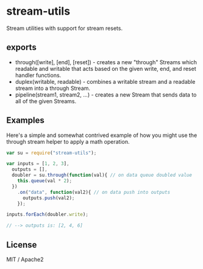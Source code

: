 stream-utils
============
Stream utilities with support for stream resets.


exports
-------
 * through([write], [end], [reset]) - creates a new "through" Streams which readable and writable that acts based on the given write, end, and reset handler functions.
 * duplex(writable, readable) - combines a writable stream and a readable stream into a through Stream.
 * pipeline(stream1, stream2, ...) - creates a new Stream that sends data to all of the given Streams.


Examples
--------
Here's a simple and somewhat contrived example of how you might use the through stream helper to apply a math operation.
``` js
var su = require("stream-utils");

var inputs = [1, 2, 3],
  outputs = [],
  doubler = su.through(function(val){ // on data queue doubled value
    this.queue(val * 2);
  })
    .on("data", function(val2){ // on data push into outputs
      outputs.push(val2);
    });

inputs.forEach(doubler.write);

// --> outputs is: [2, 4, 6]
```


License
-------
MIT / Apache2
